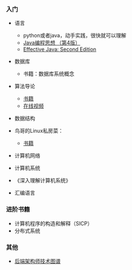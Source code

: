 ### 入门

- 语言
  - python或者java，动手实践，很快就可以理解
  - [Java编程思想 （第4版）](https://book.douban.com/subject/2130190/)
  - [Effective Java: Second Edition](https://book.douban.com/subject/2696119/)

- 数据库
  - 书籍：数据库系统概念

- 算法导论 
	- [书籍](https://book.douban.com/subject/20432061/)
	- [在线视频](https://www.bilibili.com/video/av75424673)

- 数据结构

-  鸟哥的Linux私房菜：
	- [书籍](http://cn.linux.vbird.org/linux_basic/linux_basic.php)

-  计算机网络
	
-  计算机系统
  - 《深入理解计算机系统》

-  汇编语言



### 进阶书籍
- 计算机程序的构造和解释（SICP）
- 分布式系统

### 其他
- [后端架构师技术图谱](https://github.com/xingshaocheng/architect-awesome)
